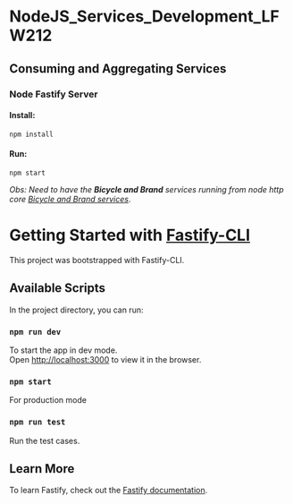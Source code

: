 # NodeJS_Services_Development_LFW212

## Consuming and Aggregating Services

### Node Fastify Server

#### Install:
```
npm install
```
#### Run:
```
npm start
```

_Obs: Need to have the **Bicycle and Brand** services running from node http core [Bicycle and Brand services](../node_http_core/)_.

# Getting Started with [Fastify-CLI](https://www.npmjs.com/package/fastify-cli)
This project was bootstrapped with Fastify-CLI.

## Available Scripts

In the project directory, you can run:

### `npm run dev`

To start the app in dev mode.\
Open [http://localhost:3000](http://localhost:3000) to view it in the browser.

### `npm start`

For production mode

### `npm run test`

Run the test cases.

## Learn More

To learn Fastify, check out the [Fastify documentation](https://www.fastify.io/docs/latest/).
